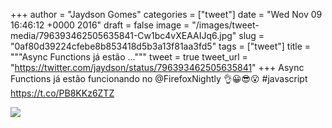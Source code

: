 
+++
author = "Jaydson Gomes"
categories = ["tweet"]
date = "Wed Nov 09 16:46:12 +0000 2016"
draft = false
image = "/images/tweet-media/796393462505635841-Cw1bc4vXEAAIJq6.jpg"
slug = "0af80d39224cfebe8b853418d5b3a13f81aa3fd5"
tags = ["tweet"]
title = """Async Functions já estão ..."""
tweet = true
tweet_url = "https://twitter.com/jaydson/status/796393462505635841"
+++
Async Functions já estão funcionando no @FirefoxNightly 👌😀😎😮 #javascript https://t.co/PB8KKz6ZTZ

![](/images/tweet-media/796393462505635841-Cw1bc4vXEAAIJq6.jpg)